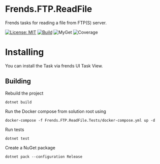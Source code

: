 # Frends.FTP.ReadFile
Frends tasks for reading a file from FTP(S) server.

[![License: MIT](https://img.shields.io/badge/License-MIT-green.svg)](https://opensource.org/licenses/MIT) 
[![Build](https://github.com/FrendsPlatform/Frends.FTP/actions/workflows/ReadFile_build_and_test_on_main.yml/badge.svg)](https://github.com/FrendsPlatform/Frends.FTP/actions)
![MyGet](https://img.shields.io/myget/frends-tasks/v/Frends.FTP.ReadFile)
![Coverage](https://app-github-custom-badges.azurewebsites.net/Badge?key=FrendsPlatform/Frends.FTP/Frends.FTP.ReadFile|main)

# Installing

You can install the Task via frends UI Task View.

## Building

Rebuild the project

`dotnet build`

Run the Docker compose from solution root using

`docker-compose -f Frends.FTP.ReadFile.Tests/docker-compose.yml up -d`

Run tests

`dotnet test`

Create a NuGet package

`dotnet pack --configuration Release` 